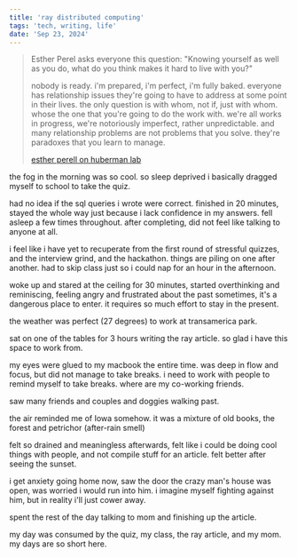 ```yaml
---
title: 'ray distributed computing'
tags: 'tech, writing, life'
date: 'Sep 23, 2024'
---
```


> Esther Perel asks everyone this question: "Knowing yourself as well as you do, what do you think makes it hard to live with you?"
>
> nobody is ready. i'm prepared, i'm perfect, i'm fully baked. everyone has relationship issues they're going to have to address at some point in their lives. the only question is with whom, not if, just with whom. whose the one that you're going to do the work with. we're all works in progress, we're notoriously imperfect, rather unpredictable. and many relationship problems are not problems that you solve. they're paradoxes that you learn to manage.
>
> [esther perell on huberman lab](https://www.youtube.com/watch?v=ajneRM-ET1Q)

the fog in the morning was so cool. so sleep deprived i basically dragged myself to school to take the quiz.

had no idea if the sql queries i wrote were correct. finished in 20 minutes, stayed the whole way just because i lack confidence in my answers. fell asleep a few times throughout. after completing, did not feel like talking to anyone at all.

i feel like i have yet to recuperate from the first round of stressful quizzes, and the interview grind, and the hackathon. things are piling on one after another. had to skip class just so i could nap for an hour in the afternoon.

woke up and stared at the ceiling for 30 minutes, started overthinking and reminiscing, feeling angry and frustrated about the past sometimes, it's a dangerous place to enter. it requires so much effort to stay in the present.

the weather was perfect (27 degrees) to work at transamerica park.

sat on one of the tables for 3 hours writing the ray article. so glad i have this space to work from.

my eyes were glued to my macbook the entire time. was deep in flow and focus, but did not manage to take breaks. i need to work with people to remind myself to take breaks. where are my co-working friends.

saw many friends and couples and doggies walking past.

the air reminded me of Iowa somehow. it was a mixture of old books, the forest and petrichor (after-rain smell)

felt so drained and meaningless afterwards, felt like i could be doing cool things with people, and not compile stuff for an article. felt better after seeing the sunset.

i get anxiety going home now, saw the door the crazy man's house was open, was worried i would run into him. i imagine myself fighting against him, but in reality i'll just cower away.

spent the rest of the day talking to mom and finishing up the article.

my day was consumed by the quiz, my class, the ray article, and my mom. my days are so short here.
